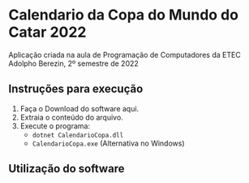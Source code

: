 # Calendario da Copa do Mundo do Catar 2022
Aplicação criada na aula de Programação de Computadores da ETEC Adolpho Berezin, 2º semestre de 2022

## Instruções para execução
1. Faça o Download do software aqui.
1. Extraia o conteúdo do arquivo.
1. Execute o programa:
    - `dotnet CalendarioCopa.dll`
    - `CalendarioCopa.exe` (Alternativa no Windows)

## Utilização do software